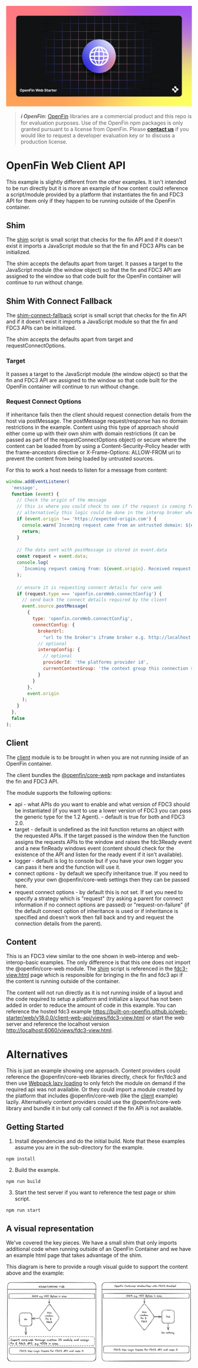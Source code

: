 ![OpenFin Web Interop Basic Example](../../assets/openfin-web-starter.png)

> **_:information_source: OpenFin:_** [OpenFin](https://www.openfin.co/) libraries are a commercial product and this repo is for evaluation purposes. Use of the OpenFin npm packages is only granted pursuant to a license from OpenFin. Please [**contact us**](https://www.openfin.co/contact/) if you would like to request a developer evaluation key or to discuss a production license.

# OpenFin Web Client API

This example is slightly different from the other examples. It isn't intended to be run directly but it is more an example of how content could reference a script/module provided by a platform that instantiates the fin and FDC3 API for them only if they happen to be running outside of the OpenFin container.

## Shim

The [shim](./client/src/shim.ts) script is small script that checks for the fin API and if it doesn't exist it imports a JavaScript module so that the fin and FDC3 APIs can be initialized.

The shim accepts the defaults apart from target. It passes a target to the JavaScript module (the window object) so that the fin and FDC3 API are assigned to the window so that code built for the OpenFin container will continue to run without change.

## Shim With Connect Fallback

The [shim-connect-fallback](./client/src/shim-connect-fallback.ts) script is small script that checks for the fin API and if it doesn't exist it imports a JavaScript module so that the fin and FDC3 APIs can be initialized.

The shim accepts the defaults apart from target and requestConnectOptions.

### Target

It passes a target to the JavaScript module (the window object) so that the fin and FDC3 API are assigned to the window so that code built for the OpenFin container will continue to run without change.

### Request Connect Options

If inheritance fails then the client should request connection details from the host via postMessage. The postMessage request/response has no domain restrictions in the example. Content using this type of approach should either come up with their own shim with domain restrictions (it can be passed as part of the requestConnectOptions object) or secure where the content can be loaded from by using a Content-Security-Policy header with the frame-ancestors directive or X-Frame-Options: ALLOW-FROM uri to prevent the content from being loaded by untrusted sources.

For this to work a host needs to listen for a message from content:

```javascript
window.addEventListener(
  'message',
  function (event) {
    // Check the origin of the message
    // this is where you could check to see if the request is coming from domains registered in your app directory
    // alternatively this logic could be done in the interop broker when the connection is attempted
    if (event.origin !== 'https://expected-origin.com') {
      console.warn(`Incoming request came from an untrusted domain: ${event.origin}`);
      return;
    }

    // The data sent with postMessage is stored in event.data
    const request = event.data;
    console.log(
      `Incoming request coming from: ${event.origin}. Received request: ${JSON.stringify(request)}`
    );

    // ensure it is requesting connect details for core web
    if (request.type === 'openfin.coreWeb.connectConfig') {
      // send back the connect details required by the client
      event.source.postMessage(
        {
          type: 'openfin.coreWeb.connectConfig',
          connectConfig: {
            brokerUrl:
              "url to the broker's iframe broker e.g. http://localhost:6060/platform/iframe-broker.html",
            // optional
            interopConfig: {
              // optional
              providerId: 'the platforms provider id',
              currentContextGroup: 'the context group this connection should automatically join e.g. green.'
            }
          }
        },
        event.origin
      );
    }
  },
  false
);
```

## Client

The [client](./client/src/client.ts) module is to be brought in when you are not running inside of an OpenFin container.

The client bundles the [@openfin/core-web](https://www.npmjs.com/package/@openfin/core-web) npm package and instantiates the fin and FDC3 API.

The module supports the following options:

- api - what APIs do you want to enable and what version of FDC3 should be instantiated (if you want to use a lower version of FDC3 you can pass the generic type for the 1.2 Agent). - default is true for both and FDC3 2.0.
- target - default is undefined as the init function returns an object with the requested APIs. If the target passed is the window then the function assigns the requests APIs to the window and raises the fdc3Ready event and a new finReady windows event (content should check for the existence of the API and listen for the ready event if it isn't available).
- logger - default is log to console but if you have your own logger you can pass it here and the function will use it.
- connect options - by default we specify inheritance true. If you need to specify your own @openfin/core-web settings then they can be passed here.
- request connect options - by default this is not set. If set you need to specify a strategy which is "request" (try asking a parent for connect information if no connect options are passed) or "request-on-failure" (if the default connect option of inheritance is used or if inheritance is specified and doesn't work then fall back and try and request the connection details from the parent).

## Content

This is an FDC3 view similar to the one shown in web-interop and web-interop-basic examples. The only difference is that this one does not import the @openfin/core-web module. The [shim](./client/src/shim.ts) script is referenced in the [fdc3-view.html](./public/views/fdc3-view.html) page which is responsible for bringing in the fin and fdc3 api if the content is running outside of the container.

The content will not run directly as it is not running inside of a layout and the code required to setup a platform and initialize a layout has not been added in order to reduce the amount of code in this example. You can reference the hosted fdc3 example <https://built-on-openfin.github.io/web-starter/web/v18.0.0/client-web-api/views/fdc3-view.html> or start the web server and reference the localhost version <http://localhost:6060/views/fdc3-view.html>.

# Alternatives

This is just an example showing one approach. Content providers could reference the @openfin/core-web libraries directly, check for fin/fdc3 and then use [Webpack lazy loading](https://webpack.js.org/guides/lazy-loading/) to only fetch the module on demand if the required api was not available. Or they could import a module created by the platform that includes @openfin/core-web (like the [client](./client/src/client.ts) example) lazily. Alternatively content providers could use the @openfin/core-web library and bundle it in but only call connect if the fin API is not available.

## Getting Started

1. Install dependencies and do the initial build. Note that these examples assume you are in the sub-directory for the example.

```shell
npm install
```

2. Build the example.

```shell
npm run build
```

3. Start the test server if you want to reference the test page or shim script.

```shell
npm run start
```

## A visual representation

We've covered the key pieces. We have a small shim that only imports additional code when running outside of an OpenFin Container and we have an example html page that takes advantage of the shim.

This diagram is here to provide a rough visual guide to support the content above and the example:

![OpenFin Web Client API Rough Visual Guide](./docs/web-client-api-visualization.png)
